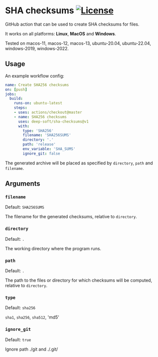 # SHA checksums [![License](https://img.shields.io/github/license/deep-soft/sha-checksums)](https://github.com/deep-soft/sha-checsums/blob/master/LICENSE)
GitHub action that can be used to create SHA checksums for files.

It works on all platforms: **Linux**, **MacOS** and **Windows**.

Tested on macos-11, macos-12, macos-13, ubuntu-20.04, ubuntu-22.04, windows-2019, windows-2022.

## Usage
An example workflow config:
```yaml
name: Create SHA256 checksums
on: [push]
jobs:
  build:
    runs-on: ubuntu-latest
    steps:
    - uses: actions/checkout@master
    - name: SHA256 checksums
      uses: deep-soft/sha-checksums@v1
      with:
        type: 'SHA256'
        filename: 'SHA256SUMS'
        directory: '.'
        path: 'release'
        env_variable: 'SHA_SUMS'
        ignore_git: false
```

The generated archive will be placed as specified by `directory`, `path` and `filename`.

## Arguments

### `filename`
Default: `SHA256SUMS`

The filename for the generated checksums, relative to `directory`.

### `directory`
Default: `.`

The working directory where the program runs.

### `path`
Default: `.`

The path to the files or directory for which checksums will be computed, relative to `directory`.

### `type`
Default: `sha256`

`sha1`, `sha256`, `sha512`, 'md5'

### `ignore_git`
Default: `true`

Ignore path ./git and ./.git/
